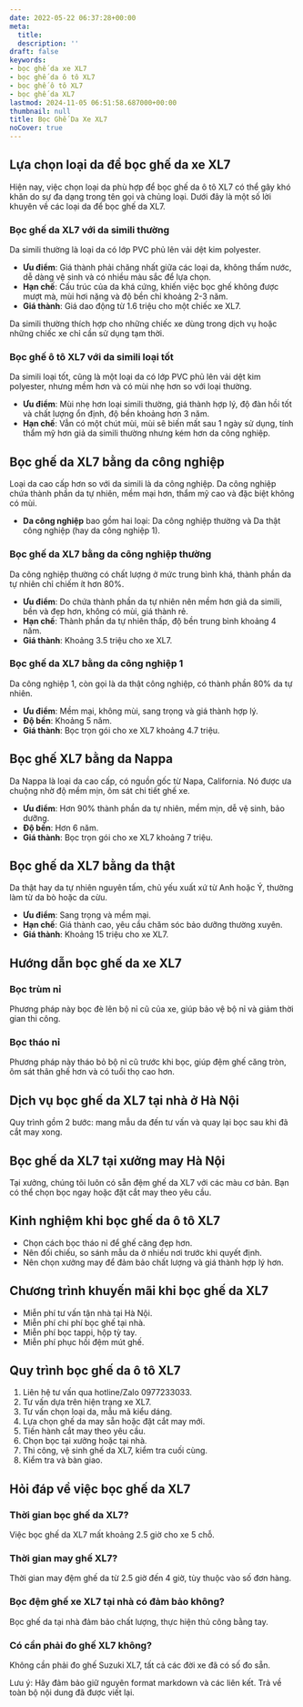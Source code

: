 ```yaml
---
date: 2022-05-22 06:37:28+00:00
meta:
  title:  
  description: ''
draft: false
keywords:
- bọc ghế da xe XL7
- bọc ghế da ô tô XL7
- bọc ghế ô tô XL7
- bọc ghế da XL7
lastmod: 2024-11-05 06:51:58.687000+00:00
thumbnail: null
title: Bọc Ghế Da Xe XL7
noCover: true
---
```


## Lựa chọn loại da để bọc ghế da xe XL7

Hiện nay, việc chọn loại da phù hợp để bọc ghế da ô tô XL7 có thể gây khó khăn do sự đa dạng trong tên gọi và chủng loại. Dưới đây là một số lời khuyên về các loại da để bọc ghế da XL7.

### Bọc ghế da XL7 với da simili thường

Da simili thường là loại da có lớp PVC phủ lên vải dệt kim polyester.

- **Ưu điểm**: Giá thành phải chăng nhất giữa các loại da, không thấm nước, dễ dàng vệ sinh và có nhiều màu sắc để lựa chọn.
- **Hạn chế**: Cấu trúc của da khá cứng, khiến việc bọc ghế không được mượt mà, mùi hơi nặng và độ bền chỉ khoảng 2-3 năm.
- **Giá thành**: Giá dao động từ 1.6 triệu cho một chiếc xe XL7.

Da simili thường thích hợp cho những chiếc xe dùng trong dịch vụ hoặc những chiếc xe chỉ cần sử dụng tạm thời.

### Bọc ghế ô tô XL7 với da simili loại tốt

Da simili loại tốt, cũng là một loại da có lớp PVC phủ lên vải dệt kim polyester, nhưng mềm hơn và có mùi nhẹ hơn so với loại thường.

- **Ưu điểm**: Mùi nhẹ hơn loại simili thường, giá thành hợp lý, độ đàn hồi tốt và chất lượng ổn định, độ bền khoảng hơn 3 năm.
- **Hạn chế**: Vẫn có một chút mùi, mùi sẽ biến mất sau 1 ngày sử dụng, tính thẩm mỹ hơn giả da simili thường nhưng kém hơn da công nghiệp.

## Bọc ghế da XL7 bằng da công nghiệp

Loại da cao cấp hơn so với da simili là da công nghiệp. Da công nghiệp chứa thành phần da tự nhiên, mềm mại hơn, thẩm mỹ cao và đặc biệt không có mùi.

- **Da công nghiệp** bao gồm hai loại: Da công nghiệp thường và Da thật công nghiệp (hay da công nghiệp 1).

### Bọc ghế da XL7 bằng da công nghiệp thường

Da công nghiệp thường có chất lượng ở mức trung bình khá, thành phần da tự nhiên chỉ chiếm ít hơn 80%.

- **Ưu điểm**: Do chứa thành phần da tự nhiên nên mềm hơn giả da simili, bền và đẹp hơn, không có mùi, giá thành rẻ.
- **Hạn chế**: Thành phần da tự nhiên thấp, độ bền trung bình khoảng 4 năm.
- **Giá thành**: Khoảng 3.5 triệu cho xe XL7.

### Bọc ghế da XL7 bằng da công nghiệp 1

Da công nghiệp 1, còn gọi là da thật công nghiệp, có thành phần 80% da tự nhiên.

- **Ưu điểm**: Mềm mại, không mùi, sang trọng và giá thành hợp lý.
- **Độ bền**: Khoảng 5 năm.
- **Giá thành**: Bọc trọn gói cho xe XL7 khoảng 4.7 triệu.

## Bọc ghế XL7 bằng da Nappa

Da Nappa là loại da cao cấp, có nguồn gốc từ Napa, California. Nó được ưa chuộng nhờ độ mềm mịn, ôm sát chi tiết ghế xe.

- **Ưu điểm**: Hơn 90% thành phần da tự nhiên, mềm mịn, dễ vệ sinh, bảo dưỡng.
- **Độ bền**: Hơn 6 năm.
- **Giá thành**: Bọc trọn gói cho xe XL7 khoảng 7 triệu.

## Bọc ghế da XL7 bằng da thật

Da thật hay da tự nhiên nguyên tấm, chủ yếu xuất xứ từ Anh hoặc Ý, thường làm từ da bò hoặc da cừu.

- **Ưu điểm**: Sang trọng và mềm mại.
- **Hạn chế**: Giá thành cao, yêu cầu chăm sóc bảo dưỡng thường xuyên.
- **Giá thành**: Khoảng 15 triệu cho xe XL7.

## Hướng dẫn bọc ghế da xe XL7

### Bọc trùm nỉ

Phương pháp này bọc đè lên bộ nỉ cũ của xe, giúp bảo vệ bộ nỉ và giảm thời gian thi công.

### Bọc tháo nỉ

Phương pháp này tháo bỏ bộ nỉ cũ trước khi bọc, giúp đệm ghế căng tròn, ôm sát thân ghế hơn và có tuổi thọ cao hơn.

## Dịch vụ bọc ghế da XL7 tại nhà ở Hà Nội

Quy trình gồm 2 bước: mang mẫu da đến tư vấn và quay lại bọc sau khi đã cắt may xong.

## Bọc ghế da XL7 tại xưởng may Hà Nội

Tại xưởng, chúng tôi luôn có sẵn đệm ghế da XL7 với các màu cơ bản. Bạn có thể chọn bọc ngay hoặc đặt cắt may theo yêu cầu.

## Kinh nghiệm khi bọc ghế da ô tô XL7

- Chọn cách bọc tháo nỉ để ghế căng đẹp hơn.
- Nên đối chiếu, so sánh mẫu da ở nhiều nơi trước khi quyết định.
- Nên chọn xưởng may để đảm bảo chất lượng và giá thành hợp lý hơn.

## Chương trình khuyến mãi khi bọc ghế da XL7

- Miễn phí tư vấn tận nhà tại Hà Nội.
- Miễn phí chi phí bọc ghế tại nhà.
- Miễn phí bọc tappi, hộp tỳ tay.
- Miễn phí phục hồi đệm mút ghế.

## Quy trình bọc ghế da ô tô XL7

1. Liên hệ tư vấn qua hotline/Zalo 0977233033.
2. Tư vấn dựa trên hiện trạng xe XL7.
3. Tư vấn chọn loại da, mẫu mã kiểu dáng.
4. Lựa chọn ghế da may sẵn hoặc đặt cắt may mới.
5. Tiến hành cắt may theo yêu cầu.
6. Chọn bọc tại xưởng hoặc tại nhà.
7. Thi công, vệ sinh ghế da XL7, kiểm tra cuối cùng.
8. Kiểm tra và bàn giao.

## Hỏi đáp về việc bọc ghế da XL7

### Thời gian bọc ghế da XL7?

Việc bọc ghế da XL7 mất khoảng 2.5 giờ cho xe 5 chỗ.

### Thời gian may ghế XL7?

Thời gian may đệm ghế da từ 2.5 giờ đến 4 giờ, tùy thuộc vào số đơn hàng.

### Bọc đệm ghế xe XL7 tại nhà có đảm bảo không?

Bọc ghế da tại nhà đảm bảo chất lượng, thực hiện thủ công bằng tay.

### Có cần phải đo ghế XL7 không?

Không cần phải đo ghế Suzuki XL7, tất cả các đời xe đã có số đo sẵn.

Lưu ý: Hãy đảm bảo giữ nguyên format markdown và các liên kết. Trả về toàn bộ nội dung đã được viết lại.